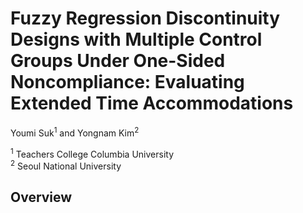 # Fuzzy Regression Discontinuity Designs with Multiple Control Groups Under One-Sided Noncompliance: Evaluating Extended Time Accommodations

Youmi Suk<sup>1</sup> and Yongnam Kim<sup>2</sup>

<sup>1</sup> Teachers College Columbia University  
<sup>2</sup> Seoul National University


## Overview
